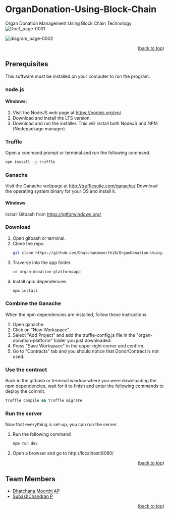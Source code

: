 # OrganDonation-Using-Block-Chain
Organ Donation Management Using Block Chain Technology
![Doc1_page-0001](https://github.com/Dhatchanamoorthi8/OrganDonation-Using-Block-Chain/assets/111693185/f7fc33e1-f019-4cd0-b886-56d60c7914c0)



![diagram_page-0002](https://github.com/Dhatchanamoorthi8/OrganDonation-Using-Block-Chain/assets/111693185/f4b01c64-767c-44e2-a1bf-96ba6a5347a7)
<p align="right">(<a href="#readme-top">back to top</a>)</p>

## Prerequisites

This software must be installed on your computer to run the program.
### node.js

  #### Windows:
  1. Visit the NodeJS web page at https://nodejs.org/en/
  2. Download and install the LTS version.
  3. Download and run the installer. This will install both NodeJS and NPM (Nodepackage manager).
  
### Truffle
Open a command prompt or terminal and run the following command.
```sh
npm install -g truffle
```

### Ganache
Visit the Ganache webpage at http://trufflesuite.com/ganache/
Download the operating system binary for your OS and install it.

#### Windows
Install Gitbash from https://gitforwindows.org/

### Download
1. Open gitbash or terminal.
2. Clone the repo.
   ```sh
   git clone https://github.com/Dhatchanamoorthi8/OrganDonation-Using-Block-Chain.git
   ```
3. Traverse into the app folder.
   ```sh
   cd organ-donation-platform/app
   ```
4. Install npm dependencies.
   ```sh
   npm install
   ```
   
   
### Combine the Ganache
When the npm dependencies are installed, follow these instructions.
1. Open ganache.
2. Click on "New Workspace".
3. Select "Add Project" and add the truffle-config.js file in the "organ-donation-platform" folder you just downloaded.
4. Press "Save Workspace" in the upper right corner and confirm.
5. Go to "Contracts" tab and you should notice that DonorContract is not used.

### Use the contract
Back in the gitbash or terminal window where you were downloading the npm dependencies, wait for it to finish and enter the following commands to deploy the commit.
```sh
truffle compile && truffle migrate
```

### Run the server
Now that everything is set-up, you can run the server.
1. Run the following command
   ```sh
   npm run dev
   ```
2. Open a browser and go to http://localhost:8080/
<p align="right">(<a href="#readme-top">back to top</a>)</p>

## Team Members

* [Dhatchana Moorthi AP](https://github.com/Dhatchanamoorthi8)
* [SubashChandran P](https://github.com/subash037)

<p align="right">(<a href="#readme-top">back to top</a>)</p>
